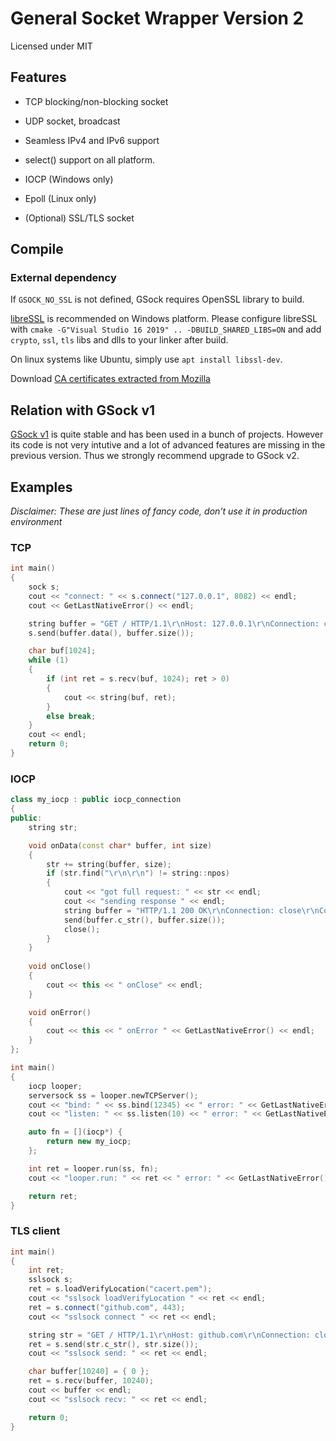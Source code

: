 # General Socket Wrapper Version 2

Licensed under MIT

## Features

- TCP blocking/non-blocking socket

- UDP socket, broadcast

- Seamless IPv4 and IPv6 support

- select() support on all platform.

- IOCP (Windows only)

- Epoll (Linux only)

- (Optional) SSL/TLS socket

## Compile

### External dependency

If `GSOCK_NO_SSL` is not defined, GSock requires OpenSSL library to build.

[libreSSL](https://www.libressl.org/) is recommended on Windows platform. Please configure libreSSL with `cmake -G"Visual Studio 16 2019" .. -DBUILD_SHARED_LIBS=ON` and add `crypto`, `ssl`, `tls` libs and dlls to your linker after build.

On linux systems like Ubuntu, simply use `apt install libssl-dev`.

Download [CA certificates extracted from Mozilla](https://curl.se/docs/caextract.html)

## Relation with GSock v1

[GSock v1](https://github.com/Kiritow/GSock) is quite stable and has been used in a bunch of projects. However its code is not very intutive and a lot of advanced features are missing in the previous version. Thus we strongly recommend upgrade to GSock v2.

## Examples

*Disclaimer: These are just lines of fancy code, don't use it in production environment*

### TCP

```cpp
int main()
{
    sock s;
	cout << "connect: " << s.connect("127.0.0.1", 8082) << endl;
	cout << GetLastNativeError() << endl;

	string buffer = "GET / HTTP/1.1\r\nHost: 127.0.0.1\r\nConnection: close\r\n\r\n";
	s.send(buffer.data(), buffer.size());

	char buf[1024];
	while (1)
	{
		if (int ret = s.recv(buf, 1024); ret > 0)
		{
			cout << string(buf, ret);
		}
		else break;
	}
	cout << endl;
	return 0;
}
```

### IOCP

```cpp
class my_iocp : public iocp_connection
{
public:
	string str;

	void onData(const char* buffer, int size)
	{
		str += string(buffer, size);
		if (str.find("\r\n\r\n") != string::npos)
		{
			cout << "got full request: " << str << endl;
			cout << "sending response " << endl;
			string buffer = "HTTP/1.1 200 OK\r\nConnection: close\r\nContent-Length: 2\r\n\r\nHi";
			send(buffer.c_str(), buffer.size());
			close();
		}
	}
	
	void onClose()
	{
		cout << this << " onClose" << endl;
	}

	void onError()
	{
		cout << this << " onError " << GetLastNativeError() << endl;
	}
};

int main()
{
	iocp looper;
	serversock ss = looper.newTCPServer();
	cout << "bind: " << ss.bind(12345) << " error: " << GetLastNativeError() << endl;
	cout << "listen: " << ss.listen(10) << " error: " << GetLastNativeError() << endl;

	auto fn = [](iocp*) {
		return new my_iocp;
	};

	int ret = looper.run(ss, fn);
	cout << "looper.run: " << ret << " error: " << GetLastNativeError() << endl;

	return ret;
}
```

### TLS client

```cpp
int main()
{
    int ret;
	sslsock s;
	ret = s.loadVerifyLocation("cacert.pem");
	cout << "sslsock loadVerifyLocation " << ret << endl;
	ret = s.connect("github.com", 443);
	cout << "sslsock connect " << ret << endl;

	string str = "GET / HTTP/1.1\r\nHost: github.com\r\nConnection: close\r\n\r\n";
	ret = s.send(str.c_str(), str.size());
	cout << "sslsock send: " << ret << endl;

	char buffer[10240] = { 0 };
	ret = s.recv(buffer, 10240);
	cout << buffer << endl;
	cout << "sslsock recv: " << ret << endl;

	return 0;
}
```

